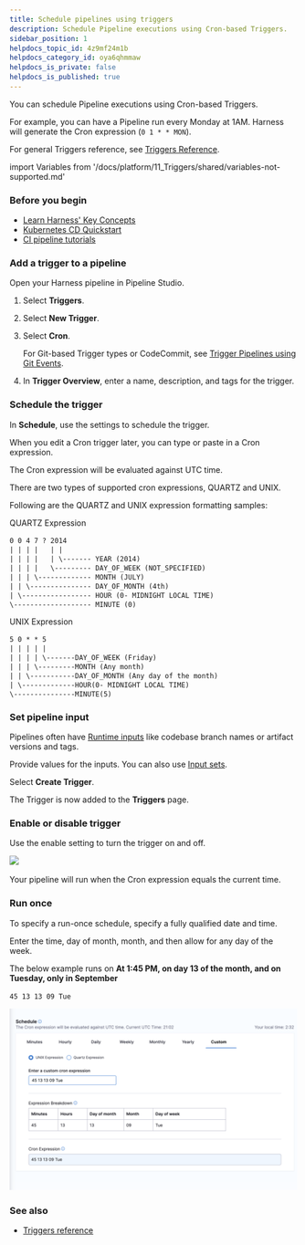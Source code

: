 ```yaml
---
title: Schedule pipelines using triggers
description: Schedule Pipeline executions using Cron-based Triggers.
sidebar_position: 1
helpdocs_topic_id: 4z9mf24m1b
helpdocs_category_id: oya6qhmmaw
helpdocs_is_private: false
helpdocs_is_published: true
---
```


You can schedule Pipeline executions using Cron-based Triggers.

For example, you can have a Pipeline run every Monday at 1AM. Harness will generate the Cron expression (`0 1 * * MON`).

For general Triggers reference, see [Triggers Reference](../8_Pipelines/w_pipeline-steps-reference/triggers-reference.md).

import Variables from '/docs/platform/11_Triggers/shared/variables-not-supported.md'

<Variables />

### Before you begin

* [Learn Harness' Key Concepts](../../getting-started/learn-harness-key-concepts.md)
* [Kubernetes CD Quickstart](/docs/continuous-delivery/deploy-srv-diff-platforms/kubernetes/kubernetes-cd-quickstart)
* [CI pipeline tutorials](../../continuous-integration/ci-quickstarts/ci-pipeline-quickstart.md)

### Add a trigger to a pipeline

Open your Harness pipeline in Pipeline Studio.

1. Select **Triggers**.
2. Select **New Trigger**.
3. Select **Cron**.
   
   For Git-based Trigger types or CodeCommit, see [Trigger Pipelines using Git Events](triggering-pipelines.md).
4. In **Trigger Overview**, enter a name, description, and tags for the trigger.

### Schedule the trigger

In **Schedule**, use the settings to schedule the trigger.

When you edit a Cron trigger later, you can type or paste in a Cron expression.

The Cron expression will be evaluated against UTC time.

There are two types of supported cron expressions, QUARTZ and UNIX. 

Following are the QUARTZ and UNIX expression formatting samples:

QUARTZ Expression
```
0 0 4 7 ? 2014  
| | | |   | |  
| | | |   | \------- YEAR (2014)  
| | | |   \--------- DAY_OF_WEEK (NOT_SPECIFIED)  
| | | \------------- MONTH (JULY)  
| | \--------------- DAY_OF_MONTH (4th)  
| \----------------- HOUR (0- MIDNIGHT LOCAL TIME)  
\------------------- MINUTE (0)
```

UNIX Expression

```
5 0 * * 5
| | | | |
| | | | \-------DAY_OF_WEEK (Friday)
| | | \---------MONTH (Any month)
| | \-----------DAY_OF_MONTH (Any day of the month)
| \-------------HOUR(0- MIDNIGHT LOCAL TIME)
\---------------MINUTE(5)
```

### Set pipeline input

Pipelines often have [Runtime inputs](../20_References/runtime-inputs.md) like codebase branch names or artifact versions and tags.

Provide values for the inputs. You can also use [Input sets](../8_Pipelines/input-sets.md).

Select **Create Trigger**.

The Trigger is now added to the **Triggers** page.

### Enable or disable trigger

Use the enable setting to turn the trigger on and off.

![](./static/schedule-pipelines-using-cron-triggers-20.png)

Your pipeline will run when the Cron expression equals the current time.

### Run once

To specify a run-once schedule, specify a fully qualified date and time.

Enter the time, day of month, month, and then allow for any day of the week.

The below example runs on **At 1:45 PM, on day 13 of the month, and on Tuesday, only in September**

`45 13 13 09 Tue`

![](./static/schedule-pipelines-using-cron-triggers-21.png)

### See also

* [Triggers reference](../8_Pipelines/w_pipeline-steps-reference/triggers-reference.md)

